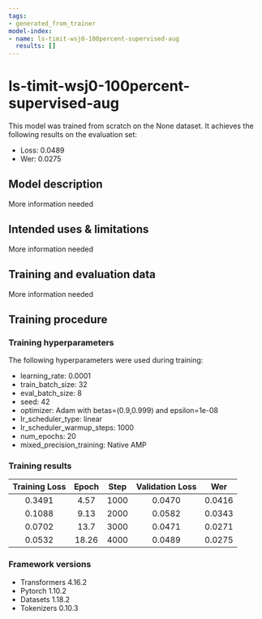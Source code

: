 ```yaml
---
tags:
- generated_from_trainer
model-index:
- name: ls-timit-wsj0-100percent-supervised-aug
  results: []
---
```


<!-- This model card has been generated automatically according to the information the Trainer had access to. You
should probably proofread and complete it, then remove this comment. -->

# ls-timit-wsj0-100percent-supervised-aug

This model was trained from scratch on the None dataset.
It achieves the following results on the evaluation set:
- Loss: 0.0489
- Wer: 0.0275

## Model description

More information needed

## Intended uses & limitations

More information needed

## Training and evaluation data

More information needed

## Training procedure

### Training hyperparameters

The following hyperparameters were used during training:
- learning_rate: 0.0001
- train_batch_size: 32
- eval_batch_size: 8
- seed: 42
- optimizer: Adam with betas=(0.9,0.999) and epsilon=1e-08
- lr_scheduler_type: linear
- lr_scheduler_warmup_steps: 1000
- num_epochs: 20
- mixed_precision_training: Native AMP

### Training results

| Training Loss | Epoch | Step | Validation Loss | Wer    |
|:-------------:|:-----:|:----:|:---------------:|:------:|
| 0.3491        | 4.57  | 1000 | 0.0470          | 0.0416 |
| 0.1088        | 9.13  | 2000 | 0.0582          | 0.0343 |
| 0.0702        | 13.7  | 3000 | 0.0471          | 0.0271 |
| 0.0532        | 18.26 | 4000 | 0.0489          | 0.0275 |


### Framework versions

- Transformers 4.16.2
- Pytorch 1.10.2
- Datasets 1.18.2
- Tokenizers 0.10.3
